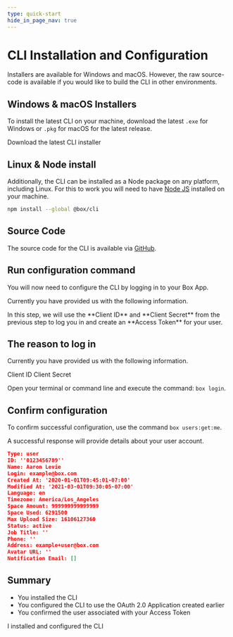 ```yaml
---
type: quick-start
hide_in_page_nav: true
---
```


# CLI Installation and Configuration

Installers are available for Windows and macOS. However, the raw source-code is
available if you would like to build the CLI in other environments.

## Windows & macOS Installers

To install the latest CLI on your machine, download the latest
`.exe` for Windows or `.pkg` for macOS for the latest release.

<CTA to="https://github.com/box/boxcli/releases">
  Download the latest CLI installer
</CTA>

## Linux & Node install

Additionally, the CLI can be installed as a Node package on any platform,
including Linux. For this to work you will need to have
[Node JS](https://nodejs.org/) installed on your machine.

```bash
npm install --global @box/cli
```

## Source Code

The source code for the CLI is available via [GitHub][cli].

## Run configuration command

You will now need to configure the CLI by logging in to your Box App.

Currently you have provided us with the following information.

<Choice option='cli.app_type' value='create_new,use_existing' color='none'>
  In this step, we will use the **Client ID** and **Client Secret** from the
  previous step to log you in and create an **Access Token** for your user.

  ## The reason to log in

  Currently you have provided us with the following information.

  <Store disabled inline id='cli_credentials.client_id'>
    Client ID
  </Store>

  <Store disabled inline obscured id='cli_credentials.client_secret'>
    Client Secret
  </Store>
</Choice>

<!--alex ignore execute-->
Open your terminal or command line and execute the command: `box login`.

## Confirm configuration

To confirm successful configuration, use the command `box users:get:me`.

A successful response will provide details about your user account.

```json
Type: user
ID: ''0123456789''
Name: Aaron Levie
Login: example@box.com
Created At: '2020-01-01T09:45:01-07:00'
Modified At: '2021-03-01T09:30:05-07:00'
Language: en
Timezone: America/Los_Angeles
Space Amount: 999999999999999
Space Used: 6291500
Max Upload Size: 16106127360
Status: active
Job Title: ''
Phone: ''
Address: example+user@box.com
Avatar URL: ''
Notification Email: []
```

## Summary

- You installed the CLI
- You configured the CLI to use the OAuth 2.0 Application created earlier
- You confirmed the user associated with your Access Token

<Next>I installed and configured the CLI</Next>

[cli]: https://github.com/box/boxcli
[auth]: g://authentication/jwt/without-sdk/
[sa]: g://getting-started/user-types/service-account/
[at]: g://authentication/tokens/
[dc]: https://app.box.com/developers/console
